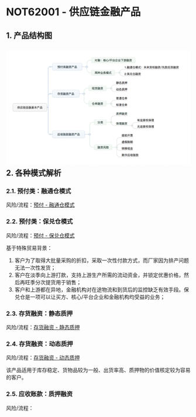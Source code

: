 # NOT62001 - 供应链金融产品

## 1. 产品结构图

## ![](/assets/62001/001.png)2. 各种模式解析

### 2.1. 预付类：融通仓模式

风险/流程：[预付 - 融通仓模式](/reference/nodes/62supply-chain-finance/not62001-gong-ying-lian-jin-rong-chan-pin/rong-tong-cang-mo-shi.md)

### 2.2. 预付类：保兑仓模式

风险/流程：[预付 - 保兑仓模式](/reference/nodes/62supply-chain-finance/not62001-gong-ying-lian-jin-rong-chan-pin/yu-fu-bao-dui-cang-mo-shi.md)

基于特殊贸易背景：

1. 客户为了取得大批量采购的折扣，采取一次性付款方式，而厂家因为排产问题无法一次性发货；
2. 客户在淡季向上游打款，支持上游生产所需的流动资金，并锁定优惠价格，然后再旺季分次提货用于销售；
3. 客户和上游都在异地，金融机构对在途物流和到货后的监控缺乏有效手段。保兑仓是一项可以让买方、核心/平台企业和金融机构均受益的业务；

### 2.3. 存货融资：静态质押

风险/流程：[存货融资 - 静态质押](/reference/nodes/62supply-chain-finance/not62001-gong-ying-lian-jin-rong-chan-pin/cun-huo-rong-zi-jing-tai-zhi-ya.md)

### 2.4. 存货融资：动态质押

风险/流程：[存货融资 - 动态质押](/reference/nodes/62supply-chain-finance/not62001-gong-ying-lian-jin-rong-chan-pin/cun-huo-rong-zi-dong-tai-zhi-ya.md)

该产品适用于库存稳定、货物品较为一般、出货率高、质押物的价值核定较为容易的客户。

### 2.5. 应收账款：质押融资

风险/流程：



